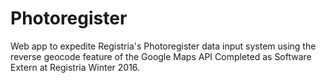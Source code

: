 # Photoregister
Web app to expedite Registria's Photoregister data input system using the reverse geocode feature of the Google Maps API
Completed as Software Extern at Registria Winter 2016.
